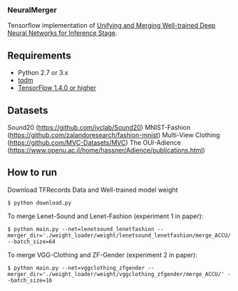 ### NeuralMerger
Tensorflow implementation of [Unifying and Merging Well-trained Deep Neural Networks for Inference Stage](https://arxiv.org/abs/1805.04980).

## Requirements

- Python 2.7 or 3.x
- [tqdm](https://github.com/tqdm/tqdm)
- [TensorFlow 1.4.0 or higher](https://github.com/tensorflow/tensorflow)

## Datasets
Sound20 (https://github.com/ivclab/Sound20)
MNIST-Fashion (https://github.com/zalandoresearch/fashion-mnist)
Multi-View Clothing (https://github.com/MVC-Datasets/MVC)
The OUI-Adience (https://www.openu.ac.il/home/hassner/Adience/publications.html)

## How to run
Download TFRecords Data and Well-trained model weight

    $ python download.py

To merge Lenet-Sound and Lenet-Fashion (experiment 1 in paper):

    $ python main.py --net=lenetsound_lenetfashion --merger_dir='./weight_loader/weight/lenetsound_lenetfashion/merge_ACCU/' --batch_size=64

To merge VGG-Clothing and ZF-Gender (experiment 2 in paper):

    $ python main.py --net=vggclothing_zfgender --merger_dir='./weight_loader/weight/vggclothing_zfgender/merge_ACCU/' --batch_size=16






